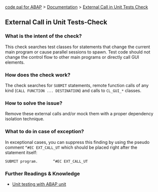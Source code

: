 [code pal for ABAP](../../README.md) > [Documentation](../check_documentation.md) > [External Call in Unit Tests Check](external-call-in-ut.md)

## External Call in Unit Tests-Check

### What is the intent of the check?

This check searches test classes for statements that change the current main program or cause parallel sessions to spawn. Test code should not change the control flow to other main programs or directly call GUI elements.

### How does the check work?

The check searches for `SUBMIT` statements, remote function calls of any kind (`CALL FUNCTION ... DESTINATION`) and calls to `CL_GUI_*` classes.

### How to solve the issue?

Remove these external calls and/or mock them with a proper dependency isolation technique.

### What to do in case of exception?

In exceptional cases, you can suppress this finding by using the pseudo comment `“#EC EXT_CALL_UT` which should be placed right after the statement itself:

```abap
SUBMIT program.       “#EC EXT_CALL_UT
```

### Further Readings & Knowledge

* [Unit testing with ABAP unit](https://help.sap.com/docs/SAP_S4HANA_CLOUD/25cf71e63940453397a32dc2b7676947/08c60b52cb85444ea3069779274b43db.html?q=abap%20unit%20test)
